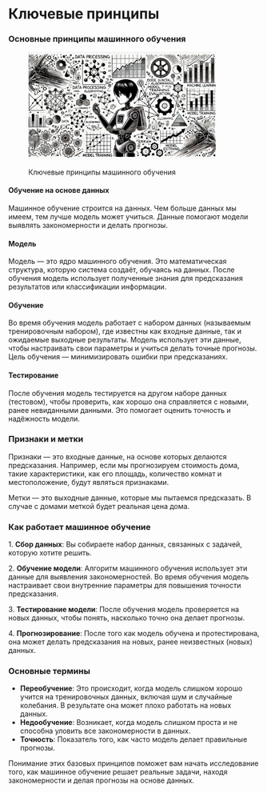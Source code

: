 # Ключевые принципы

### Основные принципы машинного обучения

<div align="left"><figure><img src="../../.gitbook/assets/image (51).png" alt="" width="375"><figcaption><p>Ключевые принципы машинного обучения</p></figcaption></figure></div>

#### Обучение на основе данных

Машинное обучение строится на данных. Чем больше данных мы имеем, тем лучше модель может учиться. Данные помогают модели выявлять закономерности и делать прогнозы.

#### Модель

Модель — это ядро машинного обучения. Это математическая структура, которую система создаёт, обучаясь на данных. После обучения модель использует полученные знания для предсказания результатов или классификации информации.

#### Обучение

Во время обучения модель работает с набором данных (называемым тренировочным набором), где известны как входные данные, так и ожидаемые выходные результаты. Модель использует эти данные, чтобы настраивать свои параметры и учиться делать точные прогнозы. Цель обучения — минимизировать ошибки при предсказаниях.

#### Тестирование

После обучения модель тестируется на другом наборе данных (тестовом), чтобы проверить, как хорошо она справляется с новыми, ранее невиданными данными. Это помогает оценить точность и надёжность модели.

### Признаки и метки

Признаки — это входные данные, на основе которых делаются предсказания. Например, если мы прогнозируем стоимость дома, такие характеристики, как его площадь, количество комнат и местоположение, будут являться признаками.

Метки — это выходные данные, которые мы пытаемся предсказать. В случае с домами меткой будет реальная цена дома.

### Как работает машинное обучение

1\. **Сбор данных**: Вы собираете набор данных, связанных с задачей, которую хотите решить.

2\. **Обучение модели**: Алгоритм машинного обучения использует эти данные для выявления закономерностей. Во время обучения модель настраивает свои внутренние параметры для повышения точности предсказания.

3\. **Тестирование модели**: После обучения модель проверяется на новых данных, чтобы понять, насколько точно она делает прогнозы.

4\. **Прогнозирование**: После того как модель обучена и протестирована, она может делать предсказания на новых, ранее неизвестных (новых) данных.

### Основные термины

* **Переобучение**: Это происходит, когда модель слишком хорошо учится на тренировочных данных, включая шум и случайные колебания. В результате она может плохо работать на новых данных.
* **Недообучение**: Возникает, когда модель слишком проста и не способна уловить все закономерности в данных.
* **Точность**: Показатель того, как часто модель делает правильные прогнозы.

Понимание этих базовых принципов поможет вам начать исследование того, как машинное обучение решает реальные задачи, находя закономерности и делая прогнозы на основе данных.
